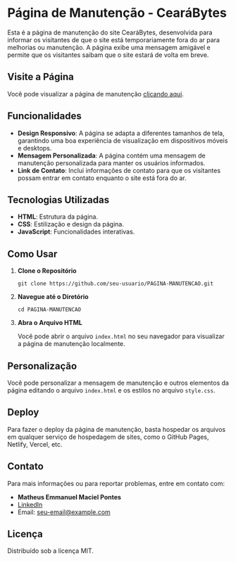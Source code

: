 

<!DOCTYPE html>
<html lang="pt-BR">
<head>
    <meta charset="UTF-8">
    <meta name="viewport" content="width=device-width, initial-scale=1.0">
</head>
<body>
<h1>Página de Manutenção - CearáBytes</h1>

<p>Esta é a página de manutenção do site CearáBytes, desenvolvida para informar os visitantes de que o site está temporariamente fora do ar para melhorias ou manutenção. A página exibe uma mensagem amigável e permite que os visitantes saibam que o site estará de volta em breve.</p>

<h2>Visite a Página</h2>
<p>Você pode visualizar a página de manutenção <a href="https://matheuspontes27.github.io/PAGINA-MANUTENCAO/">clicando aqui</a>.</p>

<h2>Funcionalidades</h2>
<ul>
    <li><strong>Design Responsivo</strong>: A página se adapta a diferentes tamanhos de tela, garantindo uma boa experiência de visualização em dispositivos móveis e desktops.</li>
    <li><strong>Mensagem Personalizada</strong>: A página contém uma mensagem de manutenção personalizada para manter os usuários informados.</li>
    <li><strong>Link de Contato</strong>: Inclui informações de contato para que os visitantes possam entrar em contato enquanto o site está fora do ar.</li>
</ul>

<h2>Tecnologias Utilizadas</h2>
    <ul>
        <li><strong>HTML</strong>: Estrutura da página.</li>
        <li><strong>CSS</strong>: Estilização e design da página.</li>
        <li><strong>JavaScript</strong>: Funcionalidades interativas.</li>
    </ul>

<h2>Como Usar</h2>
    <ol>
        <li><strong>Clone o Repositório</strong>
            <pre><code>git clone https://github.com/seu-usuario/PAGINA-MANUTENCAO.git</code></pre>
        </li>
        <li><strong>Navegue até o Diretório</strong>
            <pre><code>cd PAGINA-MANUTENCAO</code></pre>
        </li>
        <li><strong>Abra o Arquivo HTML</strong>
            <p>Você pode abrir o arquivo <code>index.html</code> no seu navegador para visualizar a página de manutenção localmente.</p>
        </li>
    </ol>

<h2>Personalização</h2>
    <p>Você pode personalizar a mensagem de manutenção e outros elementos da página editando o arquivo <code>index.html</code> e os estilos no arquivo <code>style.css</code>.</p>

<h2>Deploy</h2>
    <p>Para fazer o deploy da página de manutenção, basta hospedar os arquivos em qualquer serviço de hospedagem de sites, como o GitHub Pages, Netlify, Vercel, etc.</p>

<h2>Contato</h2>
    <p>Para mais informações ou para reportar problemas, entre em contato com:</p>
    <ul>
        <li><strong>Matheus Emmanuel Maciel Pontes</strong></li>
        <li><a href="https://www.linkedin.com/in/matheus-emmanuel-maciel-pontes/">LinkedIn</a></li>
        <li>Email: <a href="mailto:matheusemmanuel71@gmail.com">seu-email@example.com</a></li>
    </ul>

<h2>Licença</h2>
    <p>Distribuído sob a licença MIT.</p>
</body>
</html>

